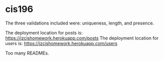 # cis196

The three validations included were: uniqueness, length, and presence.



The deployment location for posts is: https://jzcishomework.herokuapp.com/posts
The deployment location for users is: https://jzcishomework.herokuapp.com/users


Too many READMEs.
